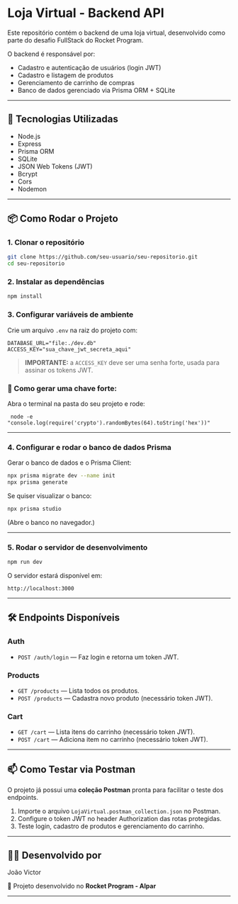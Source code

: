 
# Loja Virtual - Backend API

Este repositório contém o backend de uma loja virtual, desenvolvido como parte do desafio FullStack do Rocket Program.

O backend é responsável por:
- Cadastro e autenticação de usuários (login JWT)
- Cadastro e listagem de produtos
- Gerenciamento de carrinho de compras
- Banco de dados gerenciado via Prisma ORM + SQLite

---

## 🚀 Tecnologias Utilizadas

- Node.js
- Express
- Prisma ORM
- SQLite
- JSON Web Tokens (JWT)
- Bcrypt
- Cors
- Nodemon

---

## 📦 Como Rodar o Projeto

### 1. Clonar o repositório

```bash
git clone https://github.com/seu-usuario/seu-repositorio.git
cd seu-repositorio
```

### 2. Instalar as dependências

```bash
npm install
```

### 3. Configurar variáveis de ambiente

Crie um arquivo `.env` na raiz do projeto com:

```
DATABASE_URL="file:./dev.db"
ACCESS_KEY="sua_chave_jwt_secreta_aqui"
```

> **IMPORTANTE:** a `ACCESS_KEY` deve ser uma senha forte, usada para assinar os tokens JWT.

### 📜 Como gerar uma chave forte:

Abra o terminal na pasta do seu projeto e rode:

```
 node -e "console.log(require('crypto').randomBytes(64).toString('hex'))"
```

---

### 4. Configurar e rodar o banco de dados Prisma

Gerar o banco de dados e o Prisma Client:

```bash
npx prisma migrate dev --name init
npx prisma generate
```

Se quiser visualizar o banco:

```bash
npx prisma studio
```

(Abre o banco no navegador.)

---

### 5. Rodar o servidor de desenvolvimento

```bash
npm run dev
```

O servidor estará disponível em:

```
http://localhost:3000
```

---

## 🛠️ Endpoints Disponíveis

### Auth

- `POST /auth/login` — Faz login e retorna um token JWT.

### Products

- `GET /products` — Lista todos os produtos.
- `POST /products` — Cadastra novo produto (necessário token JWT).

### Cart

- `GET /cart` — Lista itens do carrinho (necessário token JWT).
- `POST /cart` — Adiciona item no carrinho (necessário token JWT).

---

## 📫 Como Testar via Postman

O projeto já possui uma **coleção Postman** pronta para facilitar o teste dos endpoints.

1. Importe o arquivo `LojaVirtual.postman_collection.json` no Postman.
2. Configure o token JWT no header Authorization das rotas protegidas.
3. Teste login, cadastro de produtos e gerenciamento do carrinho.

---

## 👨‍💻 Desenvolvido por

João Victor

🚀 Projeto desenvolvido no **Rocket Program - Alpar**

---
